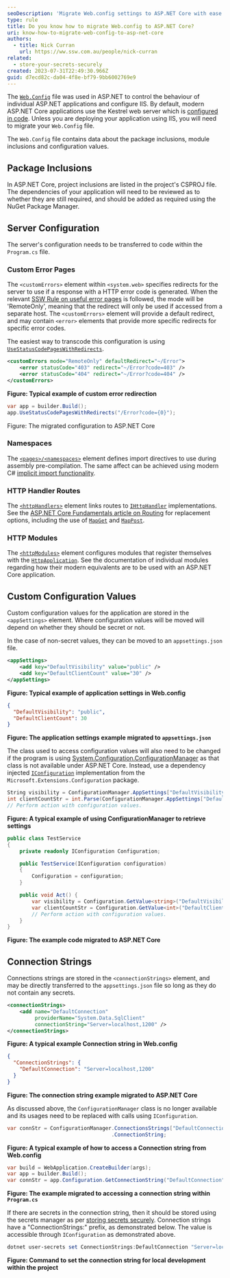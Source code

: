 ```yaml
---
seoDescription: 'Migrate Web.config settings to ASP.NET Core with ease. Learn how to transition appSettings, connection strings, and custom configurations to modern JSON files like appsettings.json while leveraging IConfiguration for seamless integration.'
type: rule
title: Do you know how to migrate Web.config to ASP.NET Core?
uri: know-how-to-migrate-web-config-to-asp-net-core
authors:
  - title: Nick Curran
    url: https://ww.ssw.com.au/people/nick-curran
related:
  - store-your-secrets-securely
created: 2023-07-31T22:49:30.966Z
guid: d7ecd82c-da04-4f8e-bf79-9bb6002769e9
---
```


The [`Web.Config`](https://learn.microsoft.com/en-us/troubleshoot/developer/webapps/aspnet/health-diagnostic-performance/create-web-config) file was used in ASP.NET to control the behaviour of individual ASP.NET applications and configure IIS. By default, modern ASP.NET Core applications use the Kestrel web server which is [configured in code](https://learn.microsoft.com/en-us/aspnet/core/fundamentals/servers/kestrel/options?view=aspnetcore-7.0). Unless you are deploying your application using IIS, you will need to migrate your `Web.Config` file.

The `Web.Config` file contains data about the package inclusions, module inclusions and configuration values.

## Package Inclusions

In ASP.NET Core, project inclusions are listed in the project's CSPROJ file. The dependencies of your application will need to be reviewed as to whether they are still required, and should be added as required using the NuGet Package Manager.

## Server Configuration

The server's configuration needs to be transferred to code within the `Program.cs` file.

### Custom Error Pages

The `<customErrors>` element within `<system.web>` specifies redirects for the server to use if a response with a HTTP error code is generated. When the relevant [SSW Rule on useful error pages](/404-useful-error-page/) is followed, the mode will be 'RemoteOnly', meaning that the redirect will only be used if accessed from a separate host. The `<customErrors>` element will provide a default redirect, and may contain `<error>` elements that provide more specific redirects for specific error codes.

The easiest way to transcode this configuration is using [`UseStatusCodePagesWithRedirects`](https://learn.microsoft.com/en-us/aspnet/core/fundamentals/error-handling?view=aspnetcore-7.0#usestatuscodepageswithredirects).

```xml
<customErrors mode="RemoteOnly" defaultRedirect="~/Error">
    <error statusCode="403" redirect="~/Error?code=403" />
    <error statusCode="404" redirect="~/Error?code=404" />
</customErrors>
```

**Figure: Typical example of custom error redirection**

```cs
var app = builder.Build();
app.UseStatusCodePagesWithRedirects("/Error?code={0}");
```

Figure: The migrated configuration to ASP.NET Core

### Namespaces

The [`<pages>/<namespaces>`](<https://learn.microsoft.com/en-us/previous-versions/dotnet/netframework-4.0/ms164642(v=vs.100)>) element defines import directives to use during assembly pre-compilation. The same affect can be achieved using modern C# [implicit import functionality](https://learn.microsoft.com/en-us/dotnet/core/project-sdk/overview#implicit-using-directives).

### HTTP Handler Routes

The [`<httpHandlers>`](<https://learn.microsoft.com/en-us/previous-versions/dotnet/netframework-4.0/bya7fh0a(v=vs.100)>) element links routes to [`IHttpHandler`](https://learn.microsoft.com/en-us/dotnet/api/system.web.ihttphandler?view=netframework-4.8.1) implementations. See the [ASP.NET Core Fundamentals article on Routing](https://learn.microsoft.com/en-us/aspnet/core/fundamentals/routing?view=aspnetcore-7.0) for replacement options, including the use of [`MapGet`](<https://learn.microsoft.com/en-us/dotnet/api/microsoft.aspnetcore.builder.endpointroutebuilderextensions.mapget?view=aspnetcore-7.0#microsoft-aspnetcore-builder-endpointroutebuilderextensions-mapget(microsoft-aspnetcore-routing-iendpointroutebuilder-system-string-system-delegate)>) and [`MapPost`](<https://learn.microsoft.com/en-us/dotnet/api/microsoft.aspnetcore.builder.endpointroutebuilderextensions.mappost?view=aspnetcore-7.0#microsoft-aspnetcore-builder-endpointroutebuilderextensions-mappost(microsoft-aspnetcore-routing-iendpointroutebuilder-system-string-system-delegate)>).

### HTTP Modules

The [`<httpModules>`](<https://learn.microsoft.com/en-us/previous-versions/dotnet/netframework-4.0/9b9dh535(v=vs.100)>) element configures modules that register themselves with the [`HttpApplication`](https://learn.microsoft.com/en-us/dotnet/api/system.web.httpapplication?view=netframework-4.8.1). See the documentation of individual modules regarding how their modern equivalents are to be used with an ASP.NET Core application.

## Custom Configuration Values

Custom configuration values for the application are stored in the `<appSettings>` element. Where configuration values will be moved will depend on whether they should be secret or not.

In the case of non-secret values, they can be moved to an `appsettings.json` file.

```xml
<appSettings>
    <add key="DefaultVisibility" value="public" />
    <add key="DefaultClientCount" value="30" />
</appSettings>
```

**Figure: Typical example of application settings in Web.config**

```json
{
  "DefaultVisibility": "public",
  "DefaultClientCount": 30
}
```

**Figure: The application settings example migrated to `appsettings.json`**

The class used to access configuration values will also need to be changed if the program is using [System.Configuration.ConfigurationManager](https://learn.microsoft.com/en-us/dotnet/api/system.configuration.configurationmanager) as that class is not available under ASP.NET Core. Instead, use a dependency injected [`IConfiguration`](https://learn.microsoft.com/en-us/dotnet/api/microsoft.extensions.configuration.iconfiguration?view=dotnet-plat-ext-7.0) implementation from the `Microsoft.Extensions.Configuration` package.

```cs
String visibility = ConfigurationManager.AppSettings["DefaultVisibility"];
int clientCountStr = int.Parse(ConfigurationManager.AppSettings["DefaultClientCount"]);
// Perform action with configuration values.
```

**Figure: A typical example of using ConfigurationManager to retrieve settings**

```cs
public class TestService
{
    private readonly IConfiguration Configuration;

    public TestService(IConfiguration configuration)
    {
        Configuration = configuration;
    }

    public void Act() {
        var visibility = Configuration.GetValue<string>("DefaultVisibility");
        var clientCountStr = Configuration.GetValue<int>("DefaultClientCount");
        // Perform action with configuration values.
    }
}
```

**Figure: The example code migrated to ASP.NET Core**

## Connection Strings

Connections strings are stored in the `<connectionStrings>` element, and may be directly transferred to the `appsettings.json` file so long as they do not contain any secrets.

```xml
<connectionStrings>
    <add name="DefaultConnection"
         providerName="System.Data.SqlClient"
         connectionString="Server=localhost,1200" />
</connectionStrings>
```

**Figure: A typical example Connection string in Web.config**

```json
{
  "ConnectionStrings": {
    "DefaultConnection": "Server=localhost,1200"
  }
}
```

**Figure: The connection string example migrated to ASP.NET Core**

As discussed above, the `ConfigurationManager` class is no longer available and its usages need to be replaced with calls using `IConfiguration`.

```cs
var connStr = ConfigurationManager.ConnectionsStrings["DefaultConnection"]
                                  .ConnectionString;
```

**Figure: A typical example of how to access a Connection string from Web.config**

```cs
var build = WebApplication.CreateBuilder(args);
var app = builder.Build();
var connStr = app.Configuration.GetConnectionString("DefaultConnection");
```

**Figure: The example migrated to accessing a connection string within `Program.cs`**

If there are secrets in the connection string, then it should be stored using the secrets manager as per [storing secrets securely](/store-your-secrets-securely). Connection strings have a "ConnectionStrings:" prefix, as demonstrated below. The value is accessible through `IConfiguration` as demonstrated above.

```powershell
dotnet user-secrets set ConnectionStrings:DefaultConnection "Server=localhost,1200"
```

**Figure: Command to set the connection string for local development within the project**
